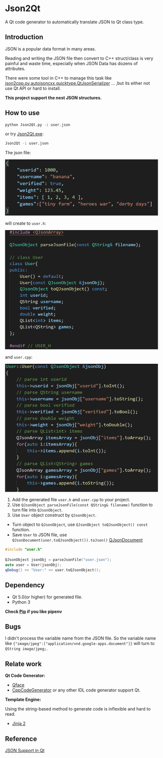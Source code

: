 # Json2Qt

A Qt code generator to automatically translate JSON to Qt class type.

## Introduction

JSON is a popular data format in many areas. 

Reading and writing the JSON file then convert to C++ struct/class is very painful and waste time, especially when JSON Data has dozens of attributes.

There were some tool in C++ to manage this task like [json2cpp.py],[autojsoncxx],[quicktype],[QtJsonSerializer] ... ,but its either not use Qt API or hard to install.

**This project support the nest JSON structures.**

## How to use

``` bash
python Json2Qt.py -i user.json
```

or try [Json2Qt.exe](https://github.com/Loukei/Json2Qt/releases):

```bash
Json2Qt -i user.json
```

The json file:

![img](user_json.png)

will create to `user.h`:

![img](user_h.png)

and `user.cpp`:

![img](user_cpp.png)

1. Add the generated file `user.h` and `user.cpp` to your project.
2. Use `QJsonObject parseJsonFile(const QString& filename)` function to turn file into `QJsonObject`.
3. Use `User` object construct by `QJsonObject`.

- Turn object to `QJsonObject`, use `QJsonObject toQJsonObject() const` function.
- Save `User` to JSON file, use `QJsonDocument(user.toQJsonObject()).toJson()` [QJsonDocument]

``` c++
#include "user.h"

QJsonObject jsonObj = parseJsonFile("user.json");
auto user = User(jsonObj);
qDebug() << "User:" << user.toQJsonObject();
```

## Dependency

- Qt 5.0(or higher) for generated file.
- Python 3

**Check [Pip](https://github.com/Loukei/Json2Qt/blob/main/Pipfile) if you like pipenv**

## Bugs

I didn't process the variable name from the JSON file.
So the variable name like `{"image/jpeg":["application/vnd.google-apps.document"]}` will turn to `QString image/jpeg;`.

## Relate work

**Qt Code Generator:**

- [Qface](https://github.com/Pelagicore/qface)
- [CppCodeGenerator](https://github.com/emloughl/CppCodeGenerator)
or any other IDL code generator support Qt.

**Template Engine:**

Using the string-based method to generate code is inflexible and hard to read.
- [Jinja 2](https://jinja.palletsprojects.com/en/2.11.x/)

## Reference

[JSON Support in Qt](https://doc.qt.io/qt-5/json.html)

[json2cpp.py]:      https://gist.github.com/soharu/5083914
[autojsoncxx]:      https://netheril96.github.io/autojsoncxx/
[quicktype]:        https://app.quicktype.io/
[QtJsonSerializer]: https://github.com/Skycoder42/QtJsonSerializer
[QJsonDocument]:    https://doc.qt.io/qt-5/qjsondocument.html#toJson-1
